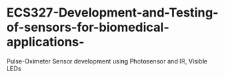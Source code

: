 # ECS327-Development-and-Testing-of-sensors-for-biomedical-applications-
 Pulse-Oximeter Sensor development using Photosensor and IR, Visible LEDs 
